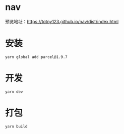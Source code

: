 # nav
预览地址：https://totny123.github.io/nav/dist/index.html

# 安装
`yarn global add parcel@1.9.7`

# 开发
`yarn dev`

# 打包
`yarn build`
